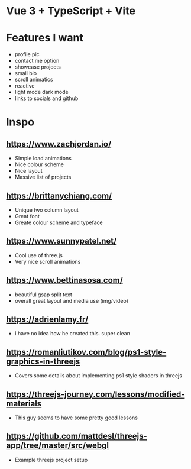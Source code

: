 # Vue 3 + TypeScript + Vite

# Features I want
- profile pic
- contact me option
- showcase projects
- small bio
- scroll animatics
- reactive
- light mode dark mode
- links to socials and github

# Inspo
## https://www.zachjordan.io/ 
- Simple load animations
- Nice colour scheme
- Nice layout
- Massive list of projects


## https://brittanychiang.com/
- Unique two column layout
- Great font
- Greate colour scheme and typeface


## https://www.sunnypatel.net/
- Cool use of three.js
- Very nice scroll animations


## https://www.bettinasosa.com/
- beautiful gsap split text
- overall great layout and media use (img/video)

## https://adrienlamy.fr/
- i have no idea how he created this. super clean

## https://romanliutikov.com/blog/ps1-style-graphics-in-threejs
- Covers some details about implementing ps1 style shaders in threejs

## https://threejs-journey.com/lessons/modified-materials
- This guy seems to have some pretty good lessons

## https://github.com/mattdesl/threejs-app/tree/master/src/webgl
- Example threejs project setup